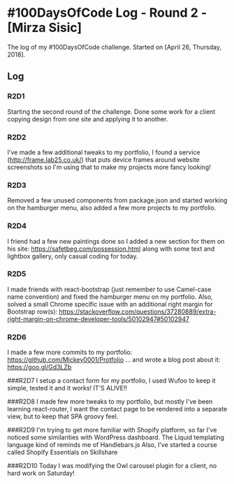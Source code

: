 # #100DaysOfCode Log - Round 2 - [Mirza Sisic]

The log of my #100DaysOfCode challenge. Started on [April 26, Thursday, 2018].

## Log

### R2D1
Starting the second round of the challenge.
Done some work for a client copying design from one site and applying it to another.

### R2D2
I've made a few additional tweaks to my portfolio, I found a service (http://frame.lab25.co.uk/) that puts device frames around website screenshots so I'm using that to make my projects more fancy looking!

### R2D3
Removed a few unused components from package.json and started working on the hamburger menu, also added a few more projects to my portfolio.

### R2D4
I friend had a few new paintings done so I added a new section for them on his site: https://safetbeg.com/possession.html  along with some text and lightbox gallery, only casual coding for today.

### R2D5
I made friends with react-bootstrap (just remember to use Camel-case name convention) and fixed the hamburger menu on my portfolio. Also, solved a small Chrome specific issue with an additional right margin for Bootstrap row(s): https://stackoverflow.com/questions/37280889/extra-right-margin-on-chrome-developer-tools/50102947#50102947

### R2D6
I made a few more commits to my portfolio: https://github.com/Mickey0001/Protfolio … and wrote a blog post about it: https://goo.gl/Gd3LZb

###R2D7
I setup a contact form for my portfolio, I used Wufoo to keep it simple, tested it and it works! IT'S ALIVE!!

###R2D8
 I made few more tweaks to my portfolio, but mostly I've been learning react-router, I want the contact page to be rendered into a separate view, but to keep that SPA groovy feel.

###R2D9
 I'm trying to get more familiar with Shopify platform, so far I've noticed some similarities with WordPress dashboard. The Liquid templating language kind of reminds me of Handlebars.js Also, I've started a course called Shopify Essentials on Skillshare

###R2D10
 Today I was modifying the Owl carousel plugin for a client, no hard work on Saturday!
